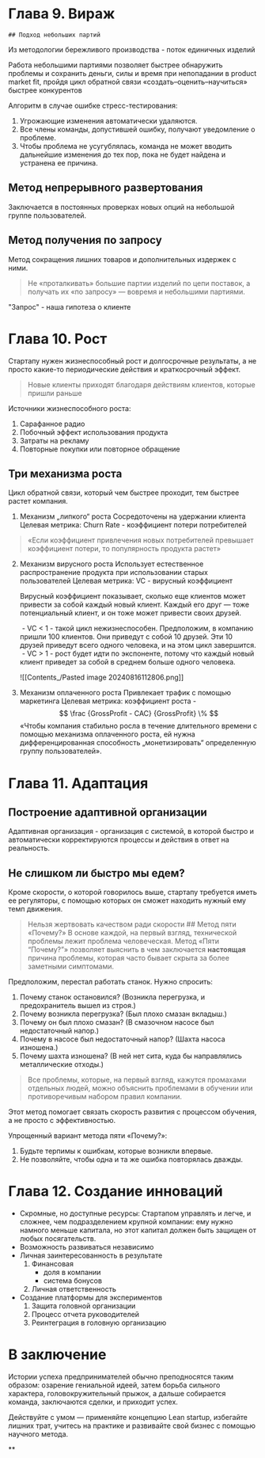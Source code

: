 # Глава 9. Вираж

	## Подход небольших партий
Из методологии бережливого производства - поток единичных изделий

Работа небольшими партиями позволяет быстрее обнаружить проблемы и сохранить деньги, силы и время при непопадании в product market fit,  пройдя цикл обратной связи «создать–оценить–научиться» быстрее конкурентов

Алгоритм в случае ошибке стресс-тестирования:
1. Угрожающие изменения автоматически удаляются.
2. Все члены команды, допустившей ошибку, получают уведомление о проблеме.
3. Чтобы проблема не усугублялась, команда не может вводить дальнейшие изменения до тех пор, пока не будет найдена и устранена ее причина.
## Метод непрерывного развертования
Заключается в постоянных проверках новых опций на небольшой группе пользователей.
## Метод получения по запросу
 Метод сокращения лишних товаров и дополнительных издержек с ними.
 
>  Не «проталкивать» большие партии изделий по цепи поставок, а получать их «по запросу» — вовремя и небольшими партиями.

"Запрос" - наша гипотеза о клиенте
# Глава 10. Рост

Стартапу нужен жизнеспособный рост и долгосрочные результаты, а не просто какие-то периодические действия и краткосрочный эффект.

> Новые клиенты приходят благодаря действиям клиентов, которые пришли раньше

Источники жизнеспособного роста:
1. Сарафанное радио
2. Побочный эффект использования продукта
3. Затраты на рекламу
4. Повторные покупки или повторное обращение
## Три механизма роста
Цикл обратной связи, который чем быстрее проходит, тем быстрее растет компания.

1. Механизм „липкого“ роста
	Сосредоточены на удержании клиента
	Целевая метрика: Churn Rate - коэффициент потери потребителей

> «Если коэффициент привлечения новых потребителей превышает коэффициент потери, то популярность продукта растет»

2. Механизм вирусного роста
	Использует естественное распространение продукта при использовании старых пользователей 
	Целевая метрика: VC - вирусный коэффициент
	
	Вирусный коэффициент показывает, сколько еще клиентов может привести за собой каждый новый клиент. Каждый его друг — тоже потенциальный клиент, и он тоже может привести своих друзей.
	
	 - VC < 1 - такой цикл нежизнеспособен. Предположим, в компанию пришли 100 клиентов. Они приведут с собой 10 друзей. Эти 10 друзей приведут всего одного человека, и на этом цикл завершится.
	 - VC > 1 - рост будет идти по экспоненте, потому что каждый новый клиент приведет за собой в среднем больше одного человека.
	
	![[Contents_/Pasted image 20240816112806.png]]

3. Механизм оплаченного роста
	Привлекает трафик с помощью маркетинга
	Целевая метрика: коэффициент роста -
$$
	\frac {GrossProfit - CAC} {GrossProfit} \%
$$
	«Чтобы компания стабильно росла в течение длительного времени с помощью механизма оплаченного роста, ей нужна дифференцированная способность „монетизировать“ определенную группу пользователей».
# Глава 11. Адаптация
##  Построение адаптивной организации
Адаптивная организация - организация с системой, в которой быстро и автоматически корректируются процессы и действия в ответ на реальность. 
## Не слишком ли быстро мы едем?
Кроме скорости, о которой говорилось выше, стартапу требуется иметь ее регуляторы, с помощью которых он сможет находить нужный ему темп движения.

> Нельзя жертвовать качеством ради скорости
		## Метод пяти «Почему?»
В основе каждой, на первый взгляд, технической проблемы лежит проблема человеческая. Метод «Пяти “Почему?”» позволяет выяснить в чем заключается **настоящая** причина проблемы, которая часто бывает скрыта за более заметными симптомами.

Предположим, перестал работать станок. Нужно спросить:
1. Почему станок остановился? (Возникла перегрузка, и предохранитель вышел из строя.)
2. Почему возникла перегрузка? (Был плохо смазан вкладыш.)
3. Почему он был плохо смазан? (В смазочном насосе был недостаточный напор.)
4. Почему в насосе был недостаточный напор? (Шахта насоса изношена.)
5. Почему шахта изношена? (В ней нет сита, куда бы направлялись металлические отходы.)

>   Все проблемы, которые, на первый взгляд, кажутся промахами отдельных людей, можно объяснить проблемами в обучении или противоречивым набором правил компании.

Этот метод помогает связать скорость развития с процессом обучения, а не просто с эффективностью.

Упрощенный вариант метода пяти «Почему?»:
1. Будьте терпимы к ошибкам, которые возникли впервые.
2. Не позволяйте, чтобы одна и та же ошибка повторялась дважды.

# Глава 12. Создание инноваций
- Скромные, но доступные ресурсы:
	Cтартапом управлять и легче, и сложнее, чем подразделением крупной компании: ему нужно намного меньше капитала, но этот капитал должен быть защищен от любых посягательств.
- Возможность развиваться независимо
- Личная заинтересованность в результате
	1. Финансовая
		- доля в компании
		- система бонусов
	2. Личная ответственность
- Создание платформы для экспериментов
	1. Защита головной организации
	2. Процесс отчета руководителей
	3. Реинтеграция в головную организацию
# В заключение
Истории успеха предпринимателей обычно преподносятся таким образом: озарение гениальной идеей, затем борьба сильного характера, головокружительный прыжок, а дальше собирается команда, заключаются сделки, и приходит успех.

  

Действуйте с умом — применяйте концепцию Lean startup, избегайте лишних трат, учитесь на практике и развивайте свой бизнес с помощью научного метода.

**